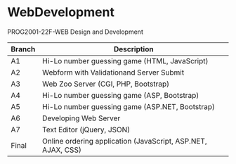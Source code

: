 # WebDevelopment
PROG2001-22F-WEB Design and Development

| Branch | Description | 
| --------------- | --------------- |
| A1 | Hi-Lo number guessing game (HTML, JavaScript) |
| A2 | Webform with Validationand Server Submit |
| A3 | Web Zoo Server (CGI, PHP, Bootstrap) |
| A4 | Hi-Lo number guessing game (ASP, Bootstrap) |
| A5 | Hi-Lo number guessing game (ASP.NET, Bootstrap) |
| A6 | Developing Web Server |
| A7 | Text Editor (jQuery, JSON) |
| Final | Online ordering application (JavaScript, ASP.NET, AJAX, CSS) |
